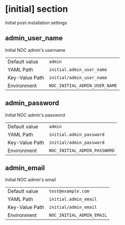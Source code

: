 # [initial] section

Initial post-installation settings

## admin_user_name

Initial NOC admin's username

|                |                               |
| -------------- | ----------------------------- |
| Default value  | `admin`                       |
| YAML Path      | `initial.admin_user_name`     |
| Key-Value Path | `initial/admin_user_name`     |
| Environment    | `NOC_INITIAL_ADMIN_USER_NAME` |

## admin_password

Initial NOC admin's password

|                |                              |
| -------------- | ---------------------------- |
| Default value  | `admin`                      |
| YAML Path      | `initial.admin_password`     |
| Key-Value Path | `initial/admin_password`     |
| Environment    | `NOC_INITIAL_ADMIN_PASSWORD` |

## admin_email

Initial NOC admin's email

|                |                           |
| -------------- | ------------------------- |
| Default value  | `test@example.com`        |
| YAML Path      | `initial.admin_email`     |
| Key-Value Path | `initial/admin_email`     |
| Environment    | `NOC_INITIAL_ADMIN_EMAIL` |
